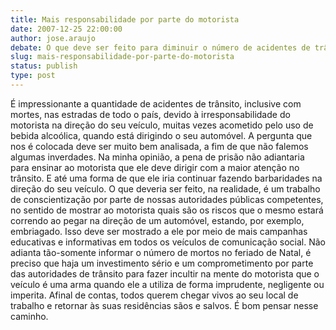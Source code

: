 ```yaml
---
title: Mais responsabilidade por parte do motorista
date: 2007-12-25 22:00:00
author: jose.araujo
debate: O que deve ser feito para diminuir o número de acidentes de trânsito no Brasil?
slug: mais-responsabilidade-por-parte-do-motorista
status: publish 
type: post
---
```


É impressionante a quantidade de acidentes de trânsito, inclusive com mortes, nas estradas de todo o país, devido à irresponsabilidade do motorista na direção do seu veículo, muitas vezes acometido pelo uso de bebida alcoólica, quando está dirigindo o seu automóvel. A pergunta que nos é colocada deve ser muito bem analisada, a fim de que não falemos algumas inverdades. Na minha opinião, a pena de prisão não adiantaria para ensinar ao motorista que ele deve dirigir com a maior atenção no trânsito. E até uma forma de que ele iria continuar fazendo barbaridades na direção do seu veículo. O que deveria ser feito, na realidade, é um trabalho de conscientização por parte de nossas autoridades públicas competentes, no sentido de mostrar ao motorista quais são os riscos que o mesmo estará correndo ao pegar na direção de um automóvel, estando, por exemplo, embriagado. Isso deve ser mostrado a ele por meio de mais campanhas educativas e informativas em todos os veículos de comunicação social. Não adianta tão-somente informar o número de mortos no feriado de Natal, é preciso que haja um investimento sério e um comprometimento por parte das autoridades de trânsito para fazer incultir na mente do motorista que o veículo é uma arma quando ele a utiliza de forma imprudente, negligente ou imperita. Afinal de contas, todos querem chegar vivos ao seu local de trabalho e retornar às suas residências sãos e salvos. É bom pensar nesse caminho.
